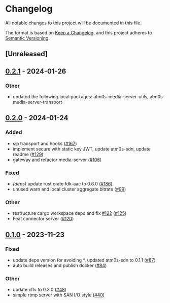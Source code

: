 # Changelog
All notable changes to this project will be documented in this file.

The format is based on [Keep a Changelog](https://keepachangelog.com/en/1.0.0/),
and this project adheres to [Semantic Versioning](https://semver.org/spec/v2.0.0.html).

## [Unreleased]

## [0.2.1](https://github.com/8xFF/atm0s-media-server/compare/atm0s-media-server-transport-rtmp-v0.2.0...atm0s-media-server-transport-rtmp-v0.2.1) - 2024-01-26

### Other
- updated the following local packages: atm0s-media-server-utils, atm0s-media-server-transport

## [0.2.0](https://github.com/8xFF/atm0s-media-server/compare/atm0s-media-server-transport-rtmp-v0.1.0...atm0s-media-server-transport-rtmp-v0.2.0) - 2024-01-24

### Added
- sip transport and hooks ([#167](https://github.com/8xFF/atm0s-media-server/pull/167))
- implement secure with static key JWT, update atm0s-sdn, update readme ([#129](https://github.com/8xFF/atm0s-media-server/pull/129))
- gateway and refactor media-server ([#106](https://github.com/8xFF/atm0s-media-server/pull/106))

### Fixed
- *(deps)* update rust crate fdk-aac to 0.6.0 ([#186](https://github.com/8xFF/atm0s-media-server/pull/186))
- unused warn and local cluster aggregate bitrate ([#99](https://github.com/8xFF/atm0s-media-server/pull/99))

### Other
- restructure cargo workspace deps and fix [#122](https://github.com/8xFF/atm0s-media-server/pull/122) ([#125](https://github.com/8xFF/atm0s-media-server/pull/125))
- Feat connector server ([#120](https://github.com/8xFF/atm0s-media-server/pull/120))

## [0.1.0](https://github.com/8xFF/atm0s-media-server/releases/tag/atm0s-media-server-transport-rtmp-v0.1.0) - 2023-11-23

### Fixed
- update deps version for avoiding *, updated atm0s-sdn to 0.1.1 ([#87](https://github.com/8xFF/atm0s-media-server/pull/87))
- auto build releases and publish docker ([#84](https://github.com/8xFF/atm0s-media-server/pull/84))

### Other
- update xflv to 0.3.0 ([#48](https://github.com/8xFF/atm0s-media-server/pull/48))
- simple rtmp server with SAN I/O style ([#40](https://github.com/8xFF/atm0s-media-server/pull/40))

